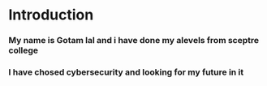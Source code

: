# Introduction
### My name is Gotam lal and i have done my alevels from sceptre college
### I have chosed cybersecurity and looking for my future in it
